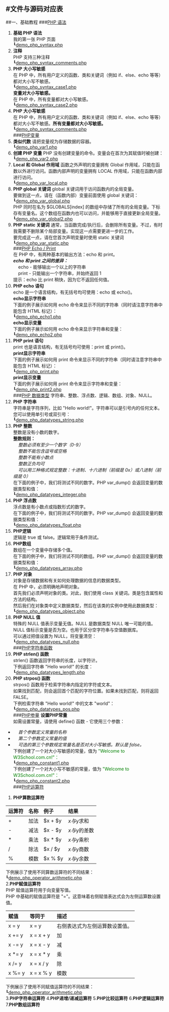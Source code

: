 #文件与源码对应表
-----------------
##一、基础教程
###[PHP 语法](http://www.w3school.com.cn/php/php_syntax.asp)  
1. **基础 PHP 语法**  
我的第一张 PHP 页面  
┖[demo_php_syntax.php](http://192.168.215.116/w3c_web_test/PHP/Base/demo_php_syntax.php)
2. **注释**  
PHP 支持三种注释  
┖[demo_php_syntax_comments.php](http://192.168.215.116/w3c_web_test/PHP/Base/demo_php_syntax_comments.php)  
3. **PHP 大小写敏感**  
在 PHP 中，所有用户定义的函数、类和关键词（例如 if、else、echo 等等）都对大小写不敏感。  
┖[demo_php_syntax_case1.php](http://192.168.215.116/w3c_web_test/PHP/Base/demo_php_syntax_case1.php)  
**变量对大小写敏感。**  
在 PHP 中，所有变量都对大小写敏感。  
┖[demo_php_syntax_case2.php](http://192.168.215.116/w3c_web_test/PHP/Base/demo_php_syntax_case2.php)  
4. **PHP 大小写敏感**  
在 PHP 中，所有用户定义的函数、类和关键词（例如 if、else、echo 等等）都对大小写不敏感。**所有变量都对大小写敏感。**  
┖[demo_php_syntax_comments.php](http://192.168.215.116/w3c_web_test/PHP/Base/demo_php_syntax_case1.php)  
###[PHP变量](http://www.w3school.com.cn/php/php_variables.asp)
1. **类似代数**
请把变量视为存储数据的容器。  
┖[demo_php_var1.php](http://192.168.215.116/w3c_web_test/PHP/Base/demo_php_var1.php)
2. **创建 PHP 变量**
PHP 没有创建变量的命令。变量会在首次为其赋值时被创建：  
┖[demo_php_var2.php](http://192.168.215.116/w3c_web_test/PHP/Base/demo_php_var2.php)
3. **Local 和 Global 作用域**
函数之外声明的变量拥有 Global 作用域，只能在函数以外进行访问。函数内部声明的变量拥有 LOCAL 作用域，只能在函数内部进行访问。  
┖[demo_php_var_local.php](http://192.168.215.116/w3c_web_test/PHP/Base/demo_php_var_local.php)  
4. **PHP global 关键词**
global 关键词用于访问函数内的全局变量。  
要做到这一点，请在（函数内部）变量前面使用 global 关键词：    
┖[demo_php_var_global.php](http://192.168.215.116/w3c_web_test/PHP/Base/demo_php_var_global.php)  
PHP 同时在名为 $GLOBALS[index] 的数组中存储了所有的全局变量。下标存有变量名。这个数组在函数内也可以访问，并能够用于直接更新全局变量。  
┖[demo_php_var_global2.php](http://192.168.215.116/w3c_web_test/PHP/Base/demo_php_var_global2.php)  
5. **PHP static 关键词**
通常，当函数完成/执行后，会删除所有变量。不过，有时我需要不删除某个局部变量。实现这一点需要更进一步的工作。  
要完成这一点，请在您首次声明变量时使用 static 关键词    
┖[demo_php_var_static.php](http://192.168.215.116/w3c_web_test/PHP/Base/demo_php_var_static.php)  
###[PHP Echo / Print](http://www.w3school.com.cn/php/php_echo_print.asp)  
在 PHP 中，有两种基本的输出方法：echo 和 print。  
**_echo 和 print 之间的差异：_**  
&nbsp;&nbsp;&nbsp;&nbsp;echo - 能够输出一个以上的字符串  
&nbsp;&nbsp;&nbsp;&nbsp;print - 只能输出一个字符串，并始终返回 1  
提示：echo 比 print 稍快，因为它不返回任何值。  
1. **PHP echo 语句**  
echo 是一个语言结构，有无括号均可使用：echo 或 echo()。  
**echo显示字符串**  
下面的例子展示如何用 echo 命令来显示不同的字符串（同时请注意字符串中能包含 HTML 标记）：  
┖[demo_php_echo1.php](http://192.168.215.116/w3c_web_test/PHP/Base/demo_php_echo1.php)  
**echo显示变量**  
下面的例子展示如何用 echo 命令来显示字符串和变量：  
┖[demo_php_echo2.php](http://192.168.215.116/w3c_web_test/PHP/Base/demo_php_echo2.php)  
2. **PHP print 语句**  
print 也是语言结构，有无括号均可使用：print 或 print()。  
**print显示字符串**  
下面的例子展示如何用 print 命令来显示不同的字符串（同时请注意字符串中能包含 HTML 标记）：  
┖[demo_php_print.php](http://192.168.215.116/w3c_web_test/PHP/Base/demo_php_print.php)  
**print显示变量**  
下面的例子展示如何用 print 命令来显示字符串和变量：  
┖[demo_php_print2.php](http://192.168.215.116/w3c_web_test/PHP/Base/demo_php_print2.php)  
###[PHP 数据类型](http://www.w3school.com.cn/php/php_datatypes.asp)
字符串、整数、浮点数、逻辑、数组、对象、NULL。  
1. **PHP 字符串**  
字符串是字符序列，比如 "Hello world!"。字符串可以是引号内的任何文本。您可以使用单引号或双引号：  
┖[demo_php_datatypes_string.php](http://192.168.215.116/w3c_web_test/PHP/Base/demo_php_datatypes_string.php)  
2. **PHP 整数**  
整数是没有小数的数字。  
**整数规则：**  
&nbsp;&nbsp;&nbsp;&nbsp;*整数必须有至少一个数字（0-9）*  
&nbsp;&nbsp;&nbsp;&nbsp;*整数不能包含逗号或空格*  
&nbsp;&nbsp;&nbsp;&nbsp;*整数不能有小数点*  
&nbsp;&nbsp;&nbsp;&nbsp;*整数正负均可*  
&nbsp;&nbsp;&nbsp;&nbsp;*可以用三种格式规定整数：十进制、十六进制（前缀是 0x）或八进制（前缀是 0）*  
在下面的例子中，我们将测试不同的数字。PHP var_dump() 会返回变量的数据类型和值：  
┖[demo_php_datatypes_integer.php](http://192.168.215.116/w3c_web_test/PHP/Base/demo_php_datatypes_integer.php)  
3. **PHP 浮点数**  
浮点数是有小数点或指数形式的数字。  
在下面的例子中，我们将测试不同的数字。PHP var_dump() 会返回变量的数据类型和值：  
┖[demo_php_datatypes_float.php](http://192.168.215.116/w3c_web_test/PHP/Base/demo_php_datatypes_float.php)  
4. **PHP逻辑**  
逻辑是 true 或 false。逻辑常用于条件测试。  
5. **PHP数组**  
数组在一个变量中存储多个值。  
在下面的例子中，我们将测试不同的数组。PHP var_dump() 会返回变量的数据类型和值：  
┖[demo_php_datatypes_array.php](http://192.168.215.116/w3c_web_test/PHP/Base/demo_php_datatypes_array.php)  
6. **PHP 对象**  
对象是存储数据和有关如何处理数据的信息的数据类型。  
在 PHP 中，必须明确地声明对象。  
首先我们必须声明对象的类。对此，我们使用 class 关键词。类是包含属性和方法的结构。  
然后我们在对象类中定义数据类型，然后在该类的实例中使用此数据类型：  
┖[demo_php_datatypes_object.php](http://192.168.215.116/w3c_web_test/PHP/Base/demo_php_datatypes_object.php)  
7. **PHP NULL 值**  
特殊的 NULL 值表示变量无值。NULL 是数据类型 NULL 唯一可能的值。  
NULL 值标示变量是否为空。也用于区分空字符串与空值数据库。  
可以通过把值设置为 NULL，将变量清空：  
┖[demo_php_datatypes_null.php](http://192.168.215.116/w3c_web_test/PHP/Base/demo_php_datatypes_null.php)  
###[PHP字符串函数](http://www.w3school.com.cn/php/php_string.asp)
1. **PHP strlen() 函数**  
strlen() 函数返回字符串的长度，以字符计。  
下例返回字符串 "Hello world!" 的长度：  
┖[demo_php_datatypes_length.php](http://192.168.215.116/w3c_web_test/PHP/Base/demo_php_datatypes_length.php)  
2. **PHP strpos() 函数**  
strpos() 函数用于检索字符串内指定的字符或文本。  
如果找到匹配，则会返回首个匹配的字符位置。如果未找到匹配，则将返回 FALSE。  
下例检索字符串 "Hello world!" 中的文本 "world"：  
┖[demo_php_datatypes_pos.php](http://192.168.215.116/w3c_web_test/PHP/Base/demo_php_datatypes_pos.php)  
###[PHP参量](http://www.w3school.com.cn/php/php_constants.asp)
**设置PHP常量**  
如需设置常量，请使用 define() 函数 - 它使用三个参数：  
* &nbsp;&nbsp;&nbsp;&nbsp;*首个参数定义常量的名称*  
* &nbsp;&nbsp;&nbsp;&nbsp;*第二个参数定义常量的值*  
* &nbsp;&nbsp;&nbsp;&nbsp;*可选的第三个参数规定常量名是否对大小写敏感。默认是 false。*  
下例创建了一个对大小写敏感的常量，值为 <font color="green">"Welcome to W3School.com.cn!"：</font>  
┖[demo_php_constant1.php](http://192.168.215.116/w3c_web_test/PHP/Base/demo_php_constant1.php)  
下例创建了一个对大小写不敏感的常量，值为 <font color="green">"Welcome to W3School.com.cn!"：</font>  
┖[demo_php_constant2.php](http://192.168.215.116/w3c_web_test/PHP/Base/demo_php_constant2.php)  
###[PHP运算符](http://www.w3school.com.cn/php/php_operators.asp)
1. **PHP算数运算符**

运算符  |  名称  |  例子  |  结果
:------ |:------|:------|:-----
    +    |加法    |$x + $y|$x与$y求和
    -     |减法    |$x - $y|$x与$y的差数
    *     |乘法   |$x * $y|$x与$y乘积
    /     |除法   | $x / $y|$x与$y商数
    %   |模数    |$x % $y|$x与$y余数
下例展示了使用不同算数运算符的不同结果：  
┖[demo_php_operator_arithmetic.php](http://192.168.215.116/w3c_web_test/PHP/Base/demo_php_operator_arithmetic.php)  
2.**PHP赋值运算符**  
PHP 赋值运算符用于向变量写值。  
PHP 中基础的赋值运算符是 "="。这意味着右侧赋值表达式会为左侧运算数设置值。  

赋值         |等同于         |描述         
:----------|:-----------|:----------
x = y         |x = y            |右侧表达式为左侧运算数设置值。
x += y      |x = x + y       |加
x -= y       |x = x - y       |减
x *= y       |x = x * y       |乘
x /= y        |x = x / y       |除
x %= y      |x = x % y      |模数
下例展示了使用不同赋值运算符的不同结果：  
┖[demo_php_operator_arithmetic.php](http://192.168.215.116/w3c_web_test/PHP/Base/demo_php_operator_arithmetic.php)  
3.**PHP字符串运算符**
4.**PHP递增/递减运算符**
5.**PHP比较运算符**
6.**PHP逻辑运算符**
7.**PHP数组运算符**




